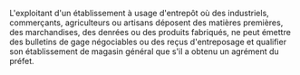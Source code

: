 L'exploitant d'un établissement à usage d'entrepôt où des industriels, commerçants, agriculteurs ou artisans déposent des matières premières, des marchandises, des denrées ou des produits fabriqués, ne peut émettre des bulletins de gage négociables ou des reçus d'entreposage et qualifier son établissement de magasin général que s'il a obtenu un agrément du préfet.
